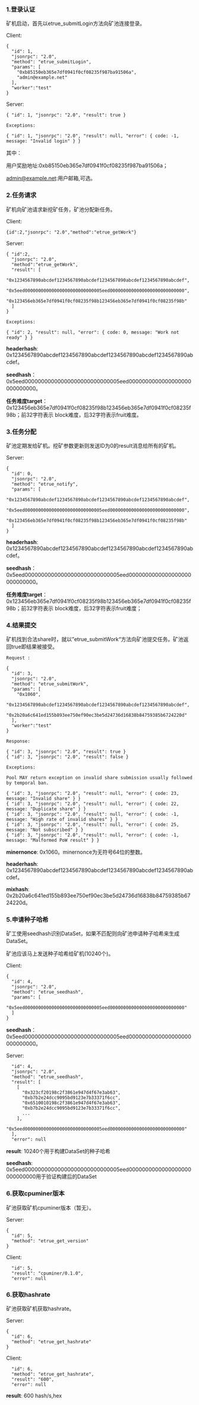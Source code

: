 

###     1.登录认证

矿机启动，首先以etrue_submitLogin方法向矿池连接登录。


Client:

```
{
  "id": 1,
  "jsonrpc": "2.0",
  "method": "etrue_submitLogin",
  "params": [
    "0xb85150eb365e7df0941f0cf08235f987ba91506a", 
    "admin@example.net"
  ],
  "worker":"test"
}
```

Server:

```
{ "id": 1, "jsonrpc": "2.0", "result": true }

Exceptions:

{ "id": 1, "jsonrpc": "2.0", "result": null, "error": { code: -1, message: "Invalid login" } }
```

其中：

用户奖励地址:0xb85150eb365e7df0941f0cf08235f987ba91506a；

admin@example.net:用户邮箱,可选。



### 	2.任务请求

矿机向矿池请求新挖矿任务，矿池分配新任务。

Client:

```
{id":2,"jsonrpc": "2.0","method":"etrue_getWork"}

```

Server:

```
{ "id":2,
  "jsonrpc": "2.0",
  "method":"etrue_getWork",
  "result": [
    "0x1234567890abcdef1234567890abcdef1234567890abcdef1234567890abcdef",
	"0x5eed00000000000000000000000000005eed0000000000000000000000000000",
	"0x123456eb365e7df0941f0cf08235f98b123456eb365e7df0941f0cf08235f98b"
  ]
}

Exceptions:

{ "id": 2, "result": null, "error": { code: 0, message: "Work not ready" } }
```
**headerhash**: 0x1234567890abcdef1234567890abcdef1234567890abcdef1234567890abcdef。

**seedhash**：0x5eed00000000000000000000000000005eed0000000000000000000000000000。

**任务难度target**：0x123456eb365e7df0941f0cf08235f98b123456eb365e7df0941f0cf08235f98b；前32字符表示
block难度，后32字符表示fruit难度。



### 	3.任务分配

矿池定期发给矿机。挖矿参数更新则发送ID为0的result消息给所有的矿机。


Server:

```
{
  "id": 0,
  "jsonrpc": "2.0",
  "method": "etrue_notify",
  "params": [
    "0x1234567890abcdef1234567890abcdef1234567890abcdef1234567890abcdef",
	"0x5eed00000000000000000000000000005eed0000000000000000000000000000",
	"0x123456eb365e7df0941f0cf08235f98b123456eb365e7df0941f0cf08235f98b"
  ]
}
```

**headerhash**: 0x1234567890abcdef1234567890abcdef1234567890abcdef1234567890abcdef。

**seedhash**：0x5eed00000000000000000000000000005eed0000000000000000000000000000。

**任务难度target**：0x123456eb365e7df0941f0cf08235f98b123456eb365e7df0941f0cf08235f98b；前32字符表示
block难度，后32字符表示fruit难度；


### 	4.结果提交

矿机找到合法share时，就以”etrue_submitWork“方法向矿池提交任务。矿池返回true即结果被接受。

```
Request :

{
  "id": 3,
  "jsonrpc": "2.0",
  "method": "etrue_submitWork",
  "params": [
    "0x1060",
    "0x1234567890abcdef1234567890abcdef1234567890abcdef1234567890abcdef",
	"0x2b20a6c641ed155b893ee750ef90ec3be5d24736d16838b84759385b6724220d"
  ],
  "worker":"test"
}

Response:

{ "id": 3, "jsonrpc": "2.0", "result": true }
{ "id": 3, "jsonrpc": "2.0", "result": false }

Exceptions:

Pool MAY return exception on invalid share submission usually followed by temporal ban.

{ "id": 3, "jsonrpc": "2.0", "result": null, "error": { code: 23, message: "Invalid share" } }
{ "id": 3, "jsonrpc": "2.0", "result": null, "error": { code: 22, message: "Duplicate share" } }
{ "id": 3, "jsonrpc": "2.0", "result": null, "error": { code: -1, message: "High rate of invalid shares" } }
{ "id": 3, "jsonrpc": "2.0", "result": null, "error": { code: 25, message: "Not subscribed" } }
{ "id": 3, "jsonrpc": "2.0", "result": null, "error": { code: -1, message: "Malformed PoW result" } }

```
**minernonce**: 0x1060。minernonce为无符号64位的整数。

**headerhash**: 0x1234567890abcdef1234567890abcdef1234567890abcdef1234567890abcdef。

**mixhash**: 0x2b20a6c641ed155b893ee750ef90ec3be5d24736d16838b84759385b6724220d。



### 	5.申请种子哈希

矿工使用seedhash识别DataSet，如果不匹配则向矿池申请种子哈希来生成DataSet。

矿池应该马上发送种子哈希给矿机(10240个)。


Client:

```
{
  "id": 4,
  "jsonrpc": "2.0",
  "method": "etrue_seedhash",
  "params": [
    "0x5eed00000000000000000000000000005eed0000000000000000000000000000"
  ]
}
```

**seedhash**：0x5eed00000000000000000000000000005eed0000000000000000000000000000。


Server:

```
  "id": 4,
  "jsonrpc": "2.0",
  "method": "etrue_seedhash",
  "result": [
    [
      "0x323cf20198c2f3861e947d4f67e3ab63",
      "0xb7b2e24dcc9095bd9123e7b33371f6cc",
      "0x6510010198c2f3861e947d4f67e3ab63",
      "0xb7b2e24dcc9095bd9123e7b33371f6cc",
      ...
    ],
	"0x5eed00000000000000000000000000005eed0000000000000000000000000000"
  ],
  "error": null
```

**result**: 10240个用于构建DataSet的种子哈希

**seedhash**: 0x5eed00000000000000000000000000005eed0000000000000000000000000000用于验证构建后的DataSet



###     6.获取cpuminer版本

矿池获取矿机cpuminer版本（暂无）。


Server:

```
{
  "id": 5,
  "method": "etrue_get_version"
}
```


Client:

```
  "id": 5,
  "result": "cpuminer/0.1.0",
  "error": null
```

###     6.获取hashrate

矿池获取矿机获取hashrate。


Server:

```
{
  "id": 6,
  "method": "etrue_get_hashrate"
}
```


Client:

```
  "id": 6,
  "method": "etrue_get_hashrate",
  "result": "600",
  "error": null
```
**result**: 600 hash/s,hex
